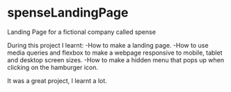 # spenseLandingPage
Landing Page for a fictional company called spense

During this project I learnt:
-How to make a landing page.
-How to use media queries and flexbox to make a webpage responsive to mobile, tablet and desktop screen sizes.
-How to make a hidden menu that pops up when clicking on the hamburger icon.

It was a great project, I learnt a lot. 
